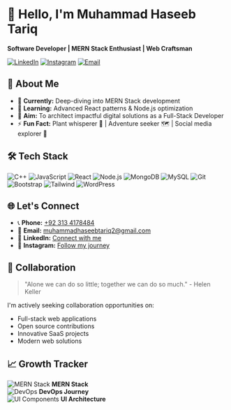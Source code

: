 # 👋 Hello, I'm Muhammad Haseeb Tariq

**Software Developer | MERN Stack Enthusiast | Web Craftsman**

[![LinkedIn](https://img.shields.io/badge/LinkedIn-0077B5?style=for-the-badge&logo=linkedin&logoColor=white)](https://www.linkedin.com/in/muhammad-haseeb-tariq/)
[![Instagram](https://img.shields.io/badge/Instagram-E4405F?style=for-the-badge&logo=instagram&logoColor=white)](https://www.instagram.com/muhammadhaseebtariq/)
[![Email](https://img.shields.io/badge/Gmail-D14836?style=for-the-badge&logo=gmail&logoColor=white)](mailto:muhammadhaseebtariq2@gmail.com)

## 🚀 About Me

- 🔭 **Currently:** Deep-diving into MERN Stack development
- 🌱 **Learning:** Advanced React patterns & Node.js optimization
- 🎯 **Aim:** To architect impactful digital solutions as a Full-Stack Developer
- ⚡ **Fun Fact:** Plant whisperer 🌱 | Adventure seeker 🗺️ | Social media explorer 📱

## 🛠️ Tech Stack

![C++](https://img.shields.io/badge/C%2B%2B-00599C?style=for-the-badge&logo=c%2B%2B&logoColor=white)
![JavaScript](https://img.shields.io/badge/JavaScript-F7DF1E?style=for-the-badge&logo=javascript&logoColor=black)
![React](https://img.shields.io/badge/React-20232A?style=for-the-badge&logo=react&logoColor=61DAFB)
![Node.js](https://img.shields.io/badge/Node.js-339933?style=for-the-badge&logo=nodedotjs&logoColor=white)
![MongoDB](https://img.shields.io/badge/MongoDB-4EA94B?style=for-the-badge&logo=mongodb&logoColor=white)
![MySQL](https://img.shields.io/badge/MySQL-005C84?style=for-the-badge&logo=mysql&logoColor=white)
![Git](https://img.shields.io/badge/Git-F05032?style=for-the-badge&logo=git&logoColor=white)
![Bootstrap](https://img.shields.io/badge/Bootstrap-563D7C?style=for-the-badge&logo=bootstrap&logoColor=white)
![Tailwind](https://img.shields.io/badge/Tailwind_CSS-38B2AC?style=for-the-badge&logo=tailwind-css&logoColor=white)
![WordPress](https://img.shields.io/badge/WordPress-%23117AC9.svg?style=for-the-badge&logo=WordPress&logoColor=white)

## 🌐 Let's Connect

- 📞 **Phone:** [+92 313 4178484](tel:+923134178484)
- 📧 **Email:** [muhammadhaseebtariq2@gmail.com](mailto:muhammadhaseebtariq2@gmail.com)
- 💼 **LinkedIn:** [Connect with me](https://www.linkedin.com/in/muhammadhaseebtariq2/)
- 📸 **Instagram:** [Follow my journey](https://www.instagram.com/muhammadhaseebtariq/)

## 🌟 Collaboration

> "Alone we can do so little; together we can do so much." - Helen Keller

I'm actively seeking collaboration opportunities on:
- Full-stack web applications
- Open source contributions
- Innovative SaaS projects
- Modern web solutions

## 📈 Growth Tracker

![MERN Stack](https://geps.dev/progress/70?dangerColor=2F855A&warningColor=2F855A&successColor=2F855A) **MERN Stack**  
![DevOps](https://geps.dev/progress/30?dangerColor=2B6CB0&warningColor=2B6CB0&successColor=2B6CB0) **DevOps Journey**  
![UI Components](https://geps.dev/progress/60?dangerColor=6B46C1&warningColor=6B46C1&successColor=6B46C1) **UI Architecture**
